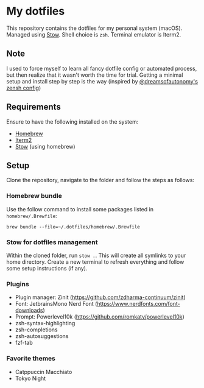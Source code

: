 # My dotfiles
This repository contains the dotfiles for my personal system (macOS). Managed using [Stow](http://www.gnu.org/software/stow/). Shell choice is `zsh`. Terminal emulator is Iterm2.

## Note
I used to force myself to learn all fancy dotfile config or automated process, but then realize that it wasn't worth the time for trial. Getting a minimal setup and install step by step is the way (inspired by [@dreamsofautonomy's zensh config](https://www.youtube.com/watch?v=ud7YxC33Z3w&t=237s))

## Requirements
Ensure to have the following installed on the system:
- [Homebrew](https://brew.sh/)
- [Iterm2](https://iterm2.com)
- [Stow](http://www.gnu.org/software/stow/) (using homebrew)

## Setup
Clone the repository, navigate to the folder and follow the steps as follows:

### Homebrew bundle
Use the follow command to install some packages listed in `homebrew/.Brewfile`:
```
brew bundle --file=~/.dotfiles/homebrew/.Brewfile
```

### Stow for dotfiles management
Within the cloned folder, run `stow .`. This will create all symlinks to your home directory. Create a new terminal to refresh everything and follow some setup instructions (if any).

### Plugins
- Plugin manager: Zinit (https://github.com/zdharma-continuum/zinit)
- Font: JetbrainsMono Nerd Font (https://www.nerdfonts.com/font-downloads)
- Prompt: Powerlevel10k (https://github.com/romkatv/powerlevel10k)
- zsh-syntax-highlighting
- zsh-completions
- zsh-autosuggestions
- fzf-tab

### Favorite themes
- Catppuccin Macchiato
- Tokyo Night
